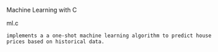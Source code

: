 Machine Learning with C

ml.c 

    implements a a one-shot machine learning algorithm to predict house prices based on historical data.
